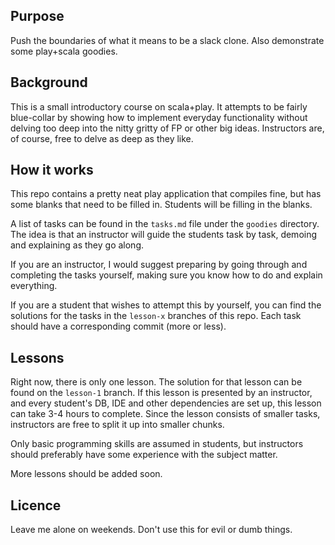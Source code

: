 ## Purpose 
Push the boundaries of what it means to be a slack clone. Also demonstrate some play+scala goodies.

## Background
This is a small introductory course on scala+play. 
It attempts to be fairly blue-collar by showing how to implement everyday functionality without delving too deep into the nitty gritty of FP or other big ideas. Instructors are, of course, free to delve as deep as they like.

## How it works
This repo contains a pretty neat play application that compiles fine, but has some blanks that need to be filled in. 
Students will be filling in the blanks.

A list of tasks can be found in the `tasks.md` file under the `goodies` directory. 
The idea is that an instructor will guide the students task by task, demoing and explaining as they go along.

If you are an instructor, I would suggest preparing by going through and completing the tasks yourself, making sure you know how to do and explain everything.

If you are a student that wishes to attempt this by yourself, you can find the solutions for the tasks in the `lesson-x` branches of this repo. 
Each task should have a corresponding commit (more or less).

## Lessons

Right now, there is only one lesson. The solution for that lesson can be found on the `lesson-1` branch.
If this lesson is presented by an instructor, and every student's DB, IDE and other dependencies are set up, this lesson can take 3-4 hours to complete.
Since the lesson consists of smaller tasks, instructors are free to split it up into smaller chunks.

Only basic programming skills are assumed in students, but instructors should preferably have some experience with the subject matter.

More lessons should be added soon.

## Licence
Leave me alone on weekends. Don't use this for evil or dumb things.
